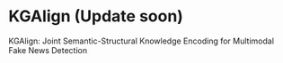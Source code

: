 # KGAlign (Update soon)
KGAlign: Joint Semantic-Structural Knowledge Encoding for Multimodal Fake News Detection
